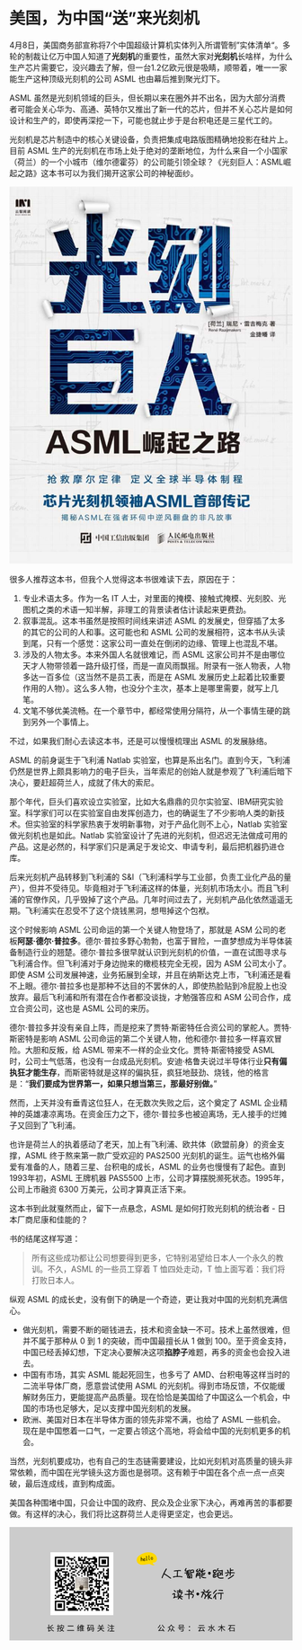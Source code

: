 # 美国，为中国“送”来光刻机

4月8日，美国商务部宣称将7个中国超级计算机实体列入所谓管制”实体清单“。多轮的制裁让亿万中国人知道了**光刻机**的重要性，虽然大家对**光刻机**长啥样，为什么生产芯片需要它，没兴趣去了解，但一台1.2亿欧元很是吸睛，顺带着，唯一一家能生产这种顶级光刻机的公司 ASML 也由幕后推到聚光灯下。

ASML 虽然是光刻机领域的巨头，但长期以来在圈外并不出名，因为大部分消费者可能会关心华为、高通、英特尔又推出了新一代的芯片，但并不关心芯片是如何设计和生产的，即使再深挖一下，可能也就止步于是台积电还是三星代工的。

光刻机是芯片制造中的核心关键设备，负责把集成电路版图精确地投影在硅片上。目前 ASML 生产的光刻机在市场上处于绝对的垄断地位，为什么来自一个小国家（荷兰）的一个小城市（维尔德霍芬）的公司能引领全球？《光刻巨人：ASML崛起之路》这本书可以为我们揭开这家公司的神秘面纱。

![](https://raw.githubusercontent.com/mogoweb/mywritings/master/book_wechat/202104/images/lithography_01.jpg)

很多人推荐这本书，但我个人觉得这本书很难读下去，原因在于：

1. 专业术语太多。作为一名 IT 人士，对里面的掩模、接触式掩模、光刻胶、光图机之类的术语一知半解，非理工的背景读者估计读起来更费劲。
2. 叙事混乱。这本书虽然是按照时间线来讲述 ASML 的发展史，但穿插了太多的其它的公司的人和事。这可能也和 ASML 公司的发展相符，这本书从头读到尾，只有一个感觉：这家公司一直处在倒闭的边缘、管理上也混乱不堪。
3. 涉及的人物太多。本来外国人名就很难记，而 ASML 这家公司并不是由哪位天才人物带领着一路升级打怪，而是一直风雨飘摇。附录有一张人物表，人物多达一百多位（这当然不是员工表，而是在 ASML 发展历史上起着比较重要作用的人物）。这么多人物，也没分个主次，基本上是哪里需要，就写上几笔。
4. 文笔不够优美流畅。在一个章节中，都经常使用分隔符，从一个事情生硬的跳到另外一个事情上。

不过，如果我们耐心去读这本书，还是可以慢慢梳理出 ASML 的发展脉络。

ASML 的前身诞生于飞利浦 Natlab 实验室，也算是系出名门。直到今天，飞利浦仍然是世界上颇具影响力的电子巨头，当年索尼的创始人就是参观了飞利浦后暗下决心，要赶超荷兰人，成就了伟大的索尼。

那个年代，巨头们喜欢设立实验室，比如大名鼎鼎的贝尔实验室、IBM研究实验室。科学家们可以在实验室自由发挥创造力，也的确诞生了不少影响人类的新技术。但实验室的科学家热衷于发明新事物，对于产品化则不上心，Natlab 实验室做光刻机也是如此。Natlab 实验室设计了先进的光刻机，但迟迟无法做成可用的产品。这是必然的，科学家们只是满足于发论文、申请专利，最后把机器扔进仓库。

后来光刻机产品转移到飞利浦的 S&I（飞利浦科学与工业部，负责工业化产品的量产），但并不受待见。毕竟相对于飞利浦这样的体量，光刻机市场太小。而且飞利浦的官僚作风，几乎毁掉了这个产品。几年时间过去了，光刻机产品化依然遥遥无期。飞利浦实在忍受不了这个烧钱黑洞，想甩掉这个包袱。

这个时候影响 ASML 公司命运的第一个关键人物登场了，那就是 ASM 公司的老板**阿瑟·德尔·普拉多**。德尔·普拉多野心勃勃，也富于冒险，一直梦想成为半导体装备制造行业的翘楚。德尔·普拉多很早就认识到光刻机的价值，一直在试图寻求与飞利浦合作。但飞利浦对于身边抛来的橄榄枝完全无视，因为 ASM 公司太小了。即使 ASM 公司发展神速，业务拓展到全球，并且在纳斯达克上市，飞利浦还是看不上眼。德尔·普拉多也是那种不达目的不罢休的人，即使热脸贴到冷屁股上也没放弃。最后飞利浦和所有潜在合作者都没谈拢，才勉强答应和 ASM 公司合作，成立合资公司，这也是 ASML 公司的来历。

德尔·普拉多并没有亲自上阵，而是挖来了贾特·斯密特任合资公司的掌舵人。贾特·斯密特是影响 ASML 公司命运的第二个关键人物，他和德尔·普拉多一样喜欢冒险。大胆和反叛，给 ASML 带来不一样的企业文化。贾特·斯密特接受 ASML 时，公司士气低落，也没有一台成品光刻机。安迪·格鲁夫说过半导体行业**只有偏执狂才能生存**，而斯密特就是这样的偏执狂，疯狂地鼓劲、烧钱，他的格言是：“**我们要成为世界第一，如果只想当第三，那最好别做。**”

然而，上天并没有垂青这位狂人，在无数次失败之后，这个奠定了 ASML 企业精神的英雄凄凉离场。在资金压力之下，德尔·普拉多也被迫离场，无人接手的烂摊子又回到了飞利浦。

也许是荷兰人的执着感动了老天，加上有飞利浦、欧共体（欧盟前身）的资金支撑，ASML 终于熬来第一款广受欢迎的 PAS2500 光刻机的诞生。运气也格外偏爱有准备的人，随着三星、台积电的成长，ASML 的业务也慢慢有了起色。直到1993年初，ASML 王牌机器 PAS5500 上市，公司才算摆脱濒死状态。1995年，公司上市融资 6300 万美元，公司才算真正活下来。

这本书到此就戛然而止，留下一点悬念，ASML 是如何打败光刻机的统治者 - 日本厂商尼康和佳能的？

书的结尾这样写道：

> 所有这些成功都让公司想要得到更多，它特别渴望给日本人一个永久的教训。不久，ASML 的一些员工穿着 T 恤四处走动，T 恤上面写着：我们将打败日本人。

纵观 ASML 的成长史，没有倒下的确是一个奇迹，更让我对中国的光刻机充满信心。

* 做光刻机，需要不断的砸钱进去，技术和资金缺一不可。技术上虽然很难，但并不属于那种从 0 到 1 的突破，而中国最擅长从 1 做到 100。至于资金支持，中国已经丢掉幻想，下定决心要解决这项**掐脖子**难题，再多的资金也会投入进去。
* 中国有市场，其实 ASML 能起死回生，也多亏了 AMD、台积电等这样当时的二流半导体厂商，愿意尝试使用 ASML 的光刻机。得到市场反馈，不仅能缓解财务压力，更能提高产品质量。现在恰恰是美国给了中国这么一个机会，中国的市场也足够大，足以支撑中国光刻机的发展。
* 欧洲、美国对日本在半导体方面的领先非常不满，也给了 ASML 一些机会。现在是中国憋着一口气，一定要占领这个高地，将会给中国的光刻机更多的机会。

当然，光刻机要成功，也有自己的生态链需要建设，比如光刻机对高质量的镜头非常依赖，而中国在光学镜头这方面也是弱项。这有赖于中国在各个点一点一点突破，最后连成线，直到构成面。

美国各种围堵中国，只会让中国的政府、民众及企业家下决心，再难再苦的事都要做。有这样的决心，我们将比这群荷兰人走得更坚定，也会更远。

![](https://raw.githubusercontent.com/mogoweb/mywritings/master/book_wechat/common_images/%E5%BE%AE%E4%BF%A1%E5%85%AC%E4%BC%97%E5%8F%B7_%E5%85%B3%E6%B3%A8%E4%BA%8C%E7%BB%B4%E7%A0%81.png)